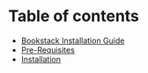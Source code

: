 # Table of contents

* [Bookstack Installation Guide](README.md)
* [Pre-Requisites](pre-requisites.md)
* [Installation](installation.md)

